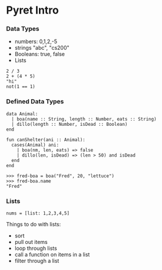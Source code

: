 # Pyret Intro

### Data Types

- numbers: 0,1,2,-5
- strings "abc", "cs200"
- Booleans: true, false
- Lists

```pyret
2 / 3
2 + (4 * 5)
"hi"
not(1 == 1)
```

### Defined Data Types

```pyret
data Animal:
  | boa(name :: String, length :: Number, eats :: String)
  | dillo(length :: Number, isDead :: Boolean)
end

fun canShelter(ani :: Animal):
  cases(Animal) ani:
    | boa(nm, len, eats) => false
    | dillo(len, isDead) => (len > 50) and isDead
  end
end
```

```pyret
>>> fred-boa = boa("Fred", 20, "lettuce")
>>> fred-boa.name
"Fred"
```

### Lists
```pyret
nums = [list: 1,2,3,4,5]
```

Things to do with lists:

- sort
- pull out items
- loop through lists
- call a function on items in a list
- filter through a list
